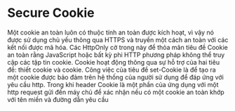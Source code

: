 # Secure Cookie

<p>Một cookie an toàn luôn có thuộc tính an toàn được kích hoạt, vì vậy nó được sử dụng chủ yếu thông qua HTTPS và truyền một cách an toàn với các kết nối được mã hóa. Các HttpOnly cờ trong này để thỏa mãn tiêu đề Cookie an toàn rằng JavaScript hoặc bất kỳ phi HTTP phương pháp không thể truy cập các tập tin cookie. Cookie hoạt động thông qua sự hỗ trợ của hai tiêu đề: thiết cookie và cookie. Công việc của tiêu đề set-Cookie là để tạo ra một cookie được bảo đảm trên hệ thống của người sử dụng để đáp ứng với yêu cầu http. Trong khi header Cookie là một phần của ứng dụng với một http request gửi đến máy chủ để xác nhận nếu có một cookie an toàn khớp với tên miền và đường dẫn yêu cầu</p>
